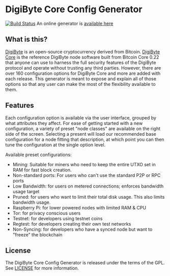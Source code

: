 # DigiByte Core Config Generator

[![Build Status](https://travis-ci.org/jlopp/digibyte-core-config-generator.svg?branch=master)](https://travis-ci.org/jlopp/digibyte-core-config-generator) An online generator is [available here](https://jlopp.github.io/digibyte-core-config-generator)

What is this?
-------------

[DigiByte](https://digibyte.org/) is an open-source cryptocurrency derived from Bitcoin.
[DigiByte Core](https://digibyte.org) is the reference DigiByte node software built from Bitcoin Core 0.22 that anyone can use
to harness the full security features of the DigiByte protocol and operate without trusting any third parties. However,
there are over 160 configuration options for DigiByte Core and more are added with each release. This generator is meant
to expose and explain all of those options so that any user can make the most of the flexibility available to them.

Features
--------

Each configuration option is available via the user interface, grouped by what attributes they affect. For ease of
getting started with a new configuration, a variety of preset "node classes" are available on the right side of the
screen. Selecting a present will load our recommended base configuration for a node fitting that description, at which
point you can then tune the configuration at the single option level.

Available preset configurations:

* Mining: Suitable for miners who need to keep the entire UTXO set in RAM for fast block creation.
* Non-standard ports: For users who can't use the standard P2P or RPC ports
* Low Bandwidth: for users on metered connections; enforces bandwidth usage target
* Pruned: for users who want to limit their total disk usage. This also limits bandwidth usage.
* Raspberry Pi: for lower powered nodes with limited RAM & CPU
* Tor: for privacy conscious users
* Testnet: for developers using testnet coins
* Regtest: for developers creating their own test networks
* Non-Syncing: for developers who have a synced node but want to "freeze" the blockchain


License
-------

The DigiByte Core Config Generator is released under the terms of the GPL. See [LICENSE](LICENSE) for more information.
